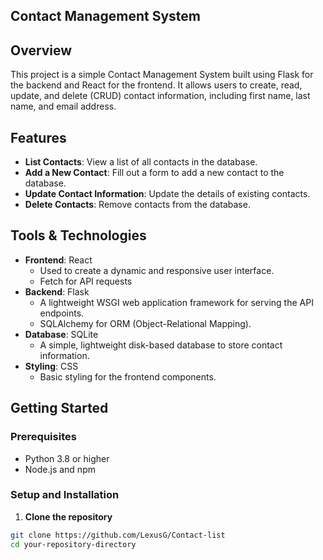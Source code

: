 ## Contact Management System

## Overview
This project is a simple Contact Management System built using Flask for the backend and React for the frontend. It allows users to create, read, update, and delete (CRUD) contact information, including first name, last name, and email address.

## Features
- **List Contacts**: View a list of all contacts in the database.
- **Add a New Contact**: Fill out a form to add a new contact to the database.
- **Update Contact Information**: Update the details of existing contacts.
- **Delete Contacts**: Remove contacts from the database.

## Tools & Technologies
- **Frontend**: React
  - Used to create a dynamic and responsive user interface.
  - Fetch for API requests
- **Backend**: Flask
  - A lightweight WSGI web application framework for serving the API endpoints.
  - SQLAlchemy for ORM (Object-Relational Mapping).
- **Database**: SQLite
  - A simple, lightweight disk-based database to store contact information.
- **Styling**: CSS
  - Basic styling for the frontend components.

## Getting Started

### Prerequisites
- Python 3.8 or higher
- Node.js and npm

### Setup and Installation

1. **Clone the repository**
```bash
git clone https://github.com/LexusG/Contact-list
cd your-repository-directory
